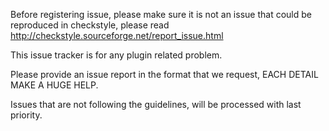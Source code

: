 Before registering issue, please make sure it is not an issue that could be reproduced in checkstyle,
please read http://checkstyle.sourceforge.net/report_issue.html

This issue tracker is for any plugin related problem.

Please provide an issue report in the format that we request, EACH DETAIL MAKE A HUGE HELP.

Issues that are not following the guidelines, will be processed with last priority.
